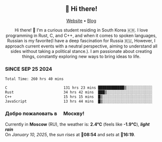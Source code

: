 <h2 align="center">👋 Hi there!</h2>
<p align="center">
  <a href="https://urdekcah.ru">Website</a> •
  <a href="https://urdekcah.blog">Blog</a>
</p>

<p align="center">
  Hi there! 👋 I'm a curious student residing in South Korea 🇰🇷. I love programming in Rust, C, and C++, and when it comes to spoken languages, Russian is my favorite(I have a deep fascination for Russia 🇷🇺, However, I approach current events with a neutral perspective, aiming to understand all sides without taking a political stance.). I am passionate about creating things, constantly exploring new ways to bring ideas to life.
</p>

### SINCE SEP 25 2024
<!--START_SECTION:waka-->
```txt
Total Time: 260 hrs 40 mins

C                          131 hrs 23 mins ████████████▒░░░░░░░░░░░░   49.11 %
Rust                       34 hrs 42 mins  ███▒░░░░░░░░░░░░░░░░░░░░░   12.97 %
C++                        15 hrs 15 mins  █▒░░░░░░░░░░░░░░░░░░░░░░░   05.70 %
JavaScript                 13 hrs 44 mins  █▒░░░░░░░░░░░░░░░░░░░░░░░   05.14 %
```
<!--END_SECTION:waka-->

<h3>Добро пожаловать в <img src="https://cdn-icons-png.flaticon.com/512/197/197408.png" width="13"/> Москву!</h3>

<!--START_SECTION:weather:moscow-->
Currently in **Moscow** (RU), the weather is: **2.4°C** (feels like **-1.9°C**), ***light rain***<br/>
On *January 10, 2025*, the *sun rises* at 🌅**08:54** and *sets* at 🌇**16:19**.
<!--END_SECTION:weather-->
